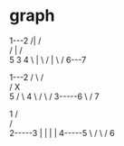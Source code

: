 # graph
   1---2
  /|  / \
 / | /   \
5  3      4
 \ | \   /
  \|  \ /
   6---7

   1---2
  / \ / \
 /   X   \
5   / \   4
 \ /   \ /
  3-----6
     \ /
      7

   1
  / \
 /   \
2-----3
|     |
|     |
4-----5
 \   /
  \ /
   6
